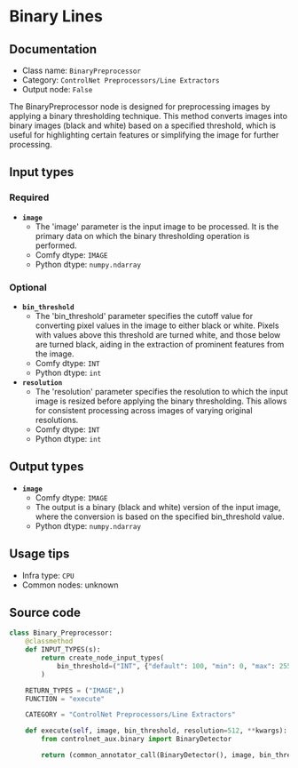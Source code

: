 # Binary Lines
## Documentation
- Class name: `BinaryPreprocessor`
- Category: `ControlNet Preprocessors/Line Extractors`
- Output node: `False`

The BinaryPreprocessor node is designed for preprocessing images by applying a binary thresholding technique. This method converts images into binary images (black and white) based on a specified threshold, which is useful for highlighting certain features or simplifying the image for further processing.
## Input types
### Required
- **`image`**
    - The 'image' parameter is the input image to be processed. It is the primary data on which the binary thresholding operation is performed.
    - Comfy dtype: `IMAGE`
    - Python dtype: `numpy.ndarray`
### Optional
- **`bin_threshold`**
    - The 'bin_threshold' parameter specifies the cutoff value for converting pixel values in the image to either black or white. Pixels with values above this threshold are turned white, and those below are turned black, aiding in the extraction of prominent features from the image.
    - Comfy dtype: `INT`
    - Python dtype: `int`
- **`resolution`**
    - The 'resolution' parameter specifies the resolution to which the input image is resized before applying the binary thresholding. This allows for consistent processing across images of varying original resolutions.
    - Comfy dtype: `INT`
    - Python dtype: `int`
## Output types
- **`image`**
    - Comfy dtype: `IMAGE`
    - The output is a binary (black and white) version of the input image, where the conversion is based on the specified bin_threshold value.
    - Python dtype: `numpy.ndarray`
## Usage tips
- Infra type: `CPU`
- Common nodes: unknown


## Source code
```python
class Binary_Preprocessor:
    @classmethod
    def INPUT_TYPES(s):
        return create_node_input_types(
            bin_threshold=("INT", {"default": 100, "min": 0, "max": 255, "step": 1})
        )

    RETURN_TYPES = ("IMAGE",)
    FUNCTION = "execute"

    CATEGORY = "ControlNet Preprocessors/Line Extractors"

    def execute(self, image, bin_threshold, resolution=512, **kwargs):
        from controlnet_aux.binary import BinaryDetector

        return (common_annotator_call(BinaryDetector(), image, bin_threshold=bin_threshold, resolution=resolution), )

```
